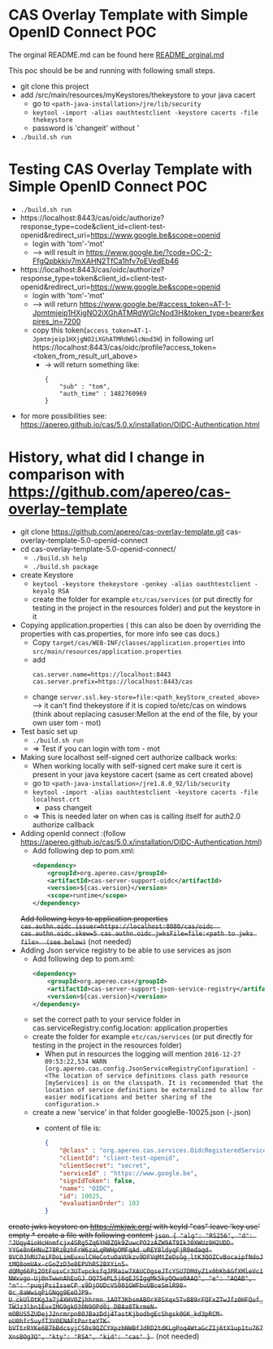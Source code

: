 CAS Overlay Template with Simple OpenID Connect POC
===================================================
The orginal README.md can be found here [README_orginal.md](./README_orginal.md)

This poc should be be and running with following small steps.
* git clone this project
* add /src/main/resources/myKeystores/thekeystore to your java cacert
    * go to ```<path-java-installation>/jre/lib/security```
    * ```keytool -import -alias oauthtestclient -keystore cacerts -file thekeystore```
    * password is 'changeit' without '
* ```./build.sh run```

Testing CAS Overlay Template with Simple OpenID Connect POC
===========================================================
* ```./build.sh run```
* https://localhost:8443/cas/oidc/authorize?response_type=code&client_id=client-test-openid&redirect_uri=https://www.google.be&scope=openid
    * login with 'tom'-'mot'
    * --> will result in https://www.google.be/?code=OC-2-FfgQpbkkiv7mXAHN2TfCa1hfv7oEVedEb46
* https://localhost:8443/cas/oidc/authorize?response_type=token&client_id=client-test-openid&redirect_uri=https://www.google.be&scope=openid
    * login with 'tom'-'mot'
    * --> will return https://www.google.be/#access_token=AT-1-Jpmtmjeip1HXjgNO2iXGhATMRdWGlcNod3H&token_type=bearer&expires_in=7200
    * copy this token(```access_token=AT-1-Jpmtmjeip1HXjgNO2iXGhATMRdWGlcNod3H```) in following url https://localhost:8443/cas/oidc/profile?access_token=<token_from_result_url_above>
        * -> will return something like:
            ```
            {
                "sub" : "tom",
                "auth_time" : 1482760969
            }
            ```
* for more possibilities see: https://apereo.github.io/cas/5.0.x/installation/OIDC-Authentication.html

History, what did I change in comparison with https://github.com/apereo/cas-overlay-template
=============================================================================================
* git clone https://github.com/apereo/cas-overlay-template.git cas-overlay-template-5.0-openid-connect
* cd cas-overlay-template-5.0-openid-connect/
    * ```./build.sh help```
    * ```./build.sh package```
* create Keystore
    * ```keytool -keystore thekeystore -genkey -alias oauthtestclient -keyalg RSA```
    * create the folder for example ```etc/cas/services``` (or put directly for testing in the project in the resources folder) and put the keystore in it
* Copying application.properties ( this can also be doen by overriding the properties with cas.properties, for more info see cas docs.)
    * Copy ```target/cas/WEB-INF/classes/application.properties``` into ```src/main/resources/application.properties```
    * add 
        ```
        cas.server.name=https://localhost:8443
        cas.server.prefix=https://localhost:8443/cas
        ```
    * change ```server.ssl.key-store=file:<path_keyStore_created_above>```
        --> it can't find thekeystore if it is copied to/etc/cas on windows
        (think about replacing casuser:Mellon at the end of the file, by your own user tom - mot)
* Test basic set up
    * ```./build.sh run```
    * => Test if you can login with tom - mot
* Making sure localhost self-signed cert authorize callback works:
    * When working locally with self-signed cert make sure it cert is present in your java keystore cacert (same as cert created above)
    * go to ```<path-java-installation>/jre1.8.0_92/lib/security```
    * ```keytool -import -alias oauthtestclient -keystore cacerts -file localhost.crt```
        * pass changeit
    * => This is needed later on when cas is calling itself for auth2.0 authorize callback
* Adding openId connect :(follow https://apereo.github.io/cas/5.0.x/installation/OIDC-Authentication.html)
    * Add following dep to pom.xml:
        ```xml
        <dependency>
            <groupId>org.apereo.cas</groupId>
            <artifactId>cas-server-support-oidc</artifactId>
            <version>${cas.version}</version>
            <scope>runtime</scope>
        </dependency>
        ```
    ~~Add following keys to application.properties
        ```
        cas.authn.oidc.issuer=https://localhost:8080/cas/oidc 
        cas.authn.oidc.skew=5
        cas.authn.oidc.jwksFile=file:<path to jwks file>  (see below)
        ```~~ (not needed)
* Adding Json service registry to be able to use services as json
    * Add following dep to pom.xml:
        ```xml
        <dependency>
            <groupId>org.apereo.cas</groupId>
            <artifactId>cas-server-support-json-service-registry</artifactId>
            <version>${cas.version}</version>
        </dependency>
        ```
    * set the correct path to your service folder in cas.serviceRegistry.config.location: application.properties
    * create the folder for example ```etc/cas/services``` (or put directly for testing in the project in the resources folder)
        * When put in resources the logging will mention ```2016-12-27 09:53:22,534 WARN [org.apereo.cas.config.JsonServiceRegistryConfiguration] - <The location of service definitions class path resource [myServices] is on the classpath. It is recommended that the location of service definitions be externalized to allow for easier modifications and better sharing of the configuration.>```
    * create a new 'service' in that folder googleBe-10025.json (<name>-<id>.json)
        * content of file is:
            ```json
            {
                "@class" : "org.apereo.cas.services.OidcRegisteredService",
                "clientId": "client-test-openid",
                "clientSecret": "secret",
                "serviceId" : "https://www.google.be",
                "signIdToken": false,
                "name": "OIDC",
                "id": 10025,
                "evaluationOrder": 103
            }
            ```
~~create jwks keystore on https://mkjwk.org/ with keyId "cas" leave 'key use' empty
    * create a file with following content 
        ```json
        {
            "alg": "RS256",
            "d": "JUqy4ioHcHnmfcjx4SRg5Zq6YH8ZQk9ZuwcPO2zAZW9AT9Ik30XWUz9H2UDD-YYGe8n6HNuZ78RzBzhFrW6zaLqRWHpOMFqAd_uREY8ldyqFjR0edaqd-9VC0JhRU7eiFDoLimEuxulCHeCotuOaVUkzv9DFVqMtZeDsGg_ltK3QOZCvBocaipfNdoJtMQ8omUAx-cGoZzD3e8EPVhRS2BXYin5-dQMg66Pi2OtFusvCr3UTvpcksfqJPRaiw7XAUCOgseJTcYSU7DMdyZ1x0bKbAGfXMleVc1NWxvgo-Uj0nTwwnAhEuGJ_OQ75ePL5j6qEJSIggMk5kyQQwa0AAQ",
            "e": "AQAB",
            "n": "puqjPsiIsseCP_s9DjOUDcVS001GWFbuUBceSmlR98-0c_8aWwiqPiGNqg9EeOJP9-U_ckUlOtKgJa7j4XHV0Zjhhrmn_1AOT3KbsmABOrX8SXqx5TvBB9rFQFxZTwJfz0HFQuf_TWJz3lbn1EuxIMG9gkO30N9OPd0i_DBAa8TkrmeN-mOBUS5ZUDejJ2nrmrpn80JBazDdj4TastKjbodbgEcShgsk0GK_kd3pRCM-oU0hfr5uyfT3V0ENAFtPorteYTK-bVTtrRYKe6B7bBdcsyjCS0s9QZCYXpzbNWBfJdRD2tdKLgPoq4WtaGcZIj6tX1up1tu767XnsBOg3Q",
            "kty": "RSA",
            "kid": "cas"
        }
        ```~~ (not needed)